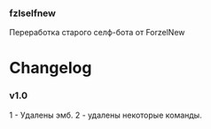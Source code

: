 ### fzlselfnew
Переработка старого селф-бота от ForzelNew
# Changelog
### v1.0 
1 - Удалены эмб.
2 - удалены некоторые команды.
